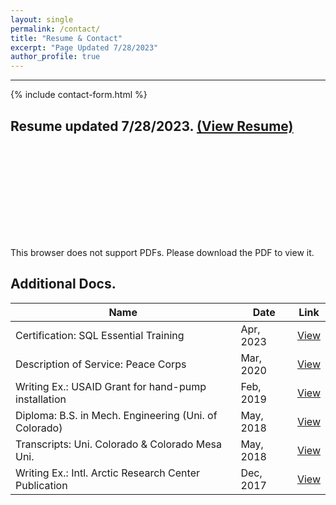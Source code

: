 ```yaml
---
layout: single
permalink: /contact/
title: "Resume & Contact"
excerpt: "Page Updated 7/28/2023"
author_profile: true
---
```


****

{% include contact-form.html %}

## Resume updated 7/28/2023.  [(View Resume)](https://drive.google.com/file/d/11Z2pVD9qDoj6I8fSNcER-WGuScgtMLos/view?usp=sharing)
<object data="https://drive.google.com/file/d/11Z2pVD9qDoj6I8fSNcER-WGuScgtMLos/view?usp=sharing" type="application/pdf" width="700px" height="1000px">
    <embed src="https://drive.google.com/file/d/11Z2pVD9qDoj6I8fSNcER-WGuScgtMLos/view?usp=sharing">
        <p>This browser does not support PDFs. Please download the PDF to view it.</p>
    </embed>
</object>

## Additional Docs.

| Name                                                    |          Date    | Link                                           |
| ------------------------------------------------------- | ---------------- | ----------------------------------------------------- |
| Certification: SQL Essential Training                   | Apr, 2023        | [View](https://drive.google.com/file/d/15LqEmV9uV0N6gBASMcIoafuzN2-kebXO/view?usp=sharing) |
| Description of Service: Peace Corps                     | Mar, 2020        | [View](https://drive.google.com/file/d/11ZaPUrnf7VN79G4dkq5_TDpeymEEPY3-/view?usp=sharing) |
| Writing Ex.: USAID Grant for hand-pump installation     | Feb, 2019        | [View](https://drive.google.com/file/d/1h0CrHkQrbIzCY4GLJJV2nh-DOYJKQarl/view?usp=sharing) |
| Diploma: B.S. in Mech. Engineering (Uni. of Colorado)   | May, 2018        | [View](https://drive.google.com/file/d/1oBv4kTNlm8Fmbb_z-_oYpcUKwIrj2gZd/view?usp=sharing) |
| Transcripts: Uni. Colorado & Colorado Mesa Uni.         | May, 2018        | [View](https://drive.google.com/file/d/1LupGH6OphaqLxqiRr65Nd5BwfJFHbbCY/view?usp=sharing) |
| Writing Ex.: Intl. Arctic Research Center Publication   | Dec, 2017        | [View](https://drive.google.com/file/d/1DvXGOnyaiveR1j7bK40JCILnoW2wncAt/view?usp=sharing) |
